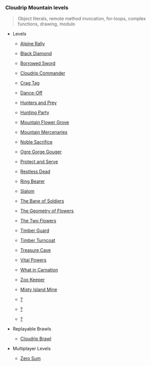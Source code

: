 ### Cloudrip Mountain levels

> Object literals, remote method invocation, for-loops, complex functions, drawing, modulo

+ Levels
    + [Alpine Rally](364-Alpine_Rally/)
    + [Black Diamond](360-Black_Diamond/)
    + [Borrowed Sword](388-Borrowed_Sword/)
    + [Cloudrip Commander](365-Cloudrip_Commander/)
    + [Crag Tag](358-Crag_Tag/)
    + [Dance-Off](363-Dance-Off/)
    + [Hunters and Prey](396-Hunters_and_Prey/)
    + [Hunting Party](387-Hunting_Party/)
    + [Mountain Flower Grove](395-Mountain_Flower_Grove/)
    + [Mountain Mercenaries](366-Mountain_Mercenaries/)
    + [Noble Sacrifice](384-Noble_Sacrifice/)
    + [Ogre Gorge Gouger](362-Ogre_Gorge_Gouger/)
    + [Protect and Serve](386-Protect_and_Serve/)
    + [Restless Dead](391-Restless_Dead/)
    + [Ring Bearer](390-Ring_Bearer/)
    + [Slalom](359-Slalom/)
    + [The Bane of Soldiers](385-The_Bane_of_Soldiers/)
    + [The Geometry of Flowers](393-The_Geometry_of_Flowers/)
    + [The Two Flowers](392-The_Two_Flowers/)
    + [Timber Guard](367-Timber_Guard/)
    + [Timber Turncoat](368-Timber_Turncoat/)
    + [Treasure Cave](361-Treasure_Cave/)
    + [Vital Powers](389-Vital_Powers/)
    + [What in Carnation](394-What_in_Carnation/)
    + [Zoo Keeper](383-Zoo_Keeper/)

    + [Misty Island Mine](397-Misty_Island_Mine/)
    + [?](398-/)
    + [?](399-/)
    + [?](400-/)

+ Replayable Brawls
    + [Cloudrip Brawl](369-Cloudrip_Brawl/)

+ Multiplayer Levels
    + [Zero Sum](382-Zero_Sum/)
